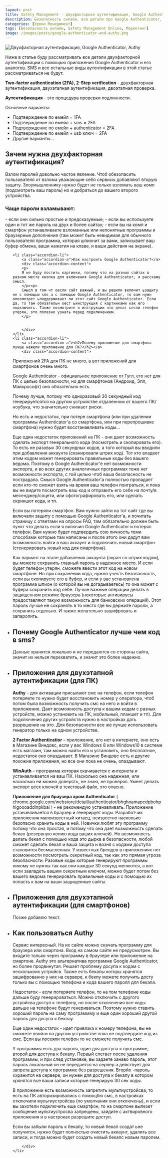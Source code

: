 ```yaml
---
layout: post
title: Safety Management - двухфакторная аутентификация, Google Authenticator, Authy, и другие аналоги
description: Безопасность онлайн, все детали про Google Authenticator, Authy, и другие аналоги.
categories: [Уроки Менеджмент]
tags: [Безопасность онлайн, Safety Management Online, Маркетинг]
image: /images/posts/google-authenticator-and-authy.png
---
```

<img src="{{ site.baseurl }}/images/posts/google-authenticator-and-authy.png" alt="Двухфакторная аутентификация, Google Authenticator, Authy" title="Пост про то как пользоваться Google Authenticator, Authy и другими">

Ниже в статье буду рассматривать все детали двухфакторной аутентификации с помощью приложения Google Authenticator и его аналогов. SMS и все остальные виды аутентификации в этой статье рассматриваться не будут.

<b>Two-factor authentication (2FA), 2-Step verification</b> - двухфакторная аутентификация, двухэтапная аутентификация, двоэтапная проверка.

<b>Аутентификация</b> - это процедура проверки подлинности.

Основные варианты:
- Подтверждение по емейл = 1FA
- Подтверждение по емейл + sms = 2FA
- Подтверждение по емейл + authenticator = 2FA
- Подтверждение по емейл + usb ключ = 2FA
- Другие варианты...


<h2>Зачем нужна двухфакторная аутентификация?</h2>

Взлом паролей довольно частое явление. Чтоб обезопасить пользователя от взлома уважающие себя сервисы добавляют вторую защиту. Злоумышленнику нужно будет не только взломать ваш комп (подсмотреть ваш пароль) но и добраться до вашего второго устройства.

<h3>Чаще пароли взламывают:</h3>
- если они сильно простые и предсказуемые;
- если вы используете один и тот же пароль на двух и более сайтах;
- если вы на комп и смартфон устанавливаете взломанные или непонятные программы и браузерные дополнения (там может быть невидимая для обычного пользователя программа, которая шпионит за вами, записывает ваш буфер обмена, ваши нажатия на клаве, и ваши действия на экране). 

<!-- accordion -->
<ul class="accordion">

	<li class="accordion-li">
		<a class="accordion-a">Как настроить Google Authenticator?</a>
		<div class="accordion-content">
		<p>
		Я не буду постить картинки, потому что на разных сайтах в разном месте кнопка для включения Google Authenticator, я расскажу смысл.
		</p><p>
		Смысл в том чт оесли сайт важный, и вы решили включит ьзащиту не с помощью sms а с помощью Google Authenticator, то вам нужн опосмотрет ьподдерживает ли этот сайт Google Authenticator. Если да, то там обязательн оест ьинструкция с картинками как его подключить. Также посмотрите в инструкции что делат ьесли телефон утерян, это полезно узнать перед подключением.
		</p>
		
		
		</div>
	</li>
	<li class="accordion-li">
		<a class="accordion-a"><h2>Почему приложение для смартфона лучше нежели приложение для ПК?</h2></a>
		<div class="accordion-content">
<p>
Приложений 2FA для ПК не много, а вот приложений для смартфонов очень много. 
</p><p>
Google Authenticator - официальное приложение от Гугл, его нет для ПК с целью безопасности, но для смарфтонов (Андроид, Эпл, Майкрософт) оно обязательно есть.
</p><p>
Почему лучше, потому что одноразовый 30 секундный код генерируетсятся на другом устройстве отдаленном от вашего ПК/ноубука, что значительно снижает риски. 
</p><p>
Но есть и недостаток, при потере смартфона (или при удалении программы Authenticator'а со смартфона, или при перепрошивке смартфона) нужно будет восстанавливать коды...
</p><p>
Еще один недостаток приложений на ПК - они дают возможность сделать экспорт генерального кода (посмотреть и скопировать его). То есть не разовых 30 секундных кодов, а того который вы вводили при добавлении аккаунта (сканировали штрих код). Тот кто владеет этим кодом может генерировать правильные коды без вашего ведома. Поэтому в Google Authenticator'е нет возможности экспорта, и во всех других аналогичных программах тоже нет возможности экспорта, с той целью чтоб ваша безопасность не пострадала. Смысл Google Authenticator'а полностью пропадает если кто-то сможет взять на время ваш телефон поиграться, и пока вы не видите посмотреть ваш код и отправить его себе на почту/в месенджер/соцети, или сфотографировать его, или сделать скриншот кода, и тп.
</p><p>
Если вы потеряли смартфон. Вам нужно зайти на тот сайт где вы включали защиту с помощью Google Authenticator'а, и почитать страницу с ответами на опросы FAQ, там обязательно должен быть пункт что делать если я включил Google Authenticator и потерял телефон. Вам нужно будет подтвердить сою личность теми способами которые там написаны и после этого они дадут вам возможность войти в ваш аккаунт и подключить новый смартфон (сгенерировать новый код для смартфона).
</p><p>
Как вариант на этапе добавления аккаунта (экран со штрих кодом), вы можете сохранить главный пароль в надежное место. И если будет телефон утерян, сможете ввести этот код на новом смартфоне. Но при сохранении кода, нужно учесть безопасность, если вы скопируете его в буфер, и если у вас установлена программа шпион (о которой вы не догадываетесь) то она может с буфера сохранить код себе. Лучше важные операции делать в защищенном режиме браузера (некоторые антивирусы предоставляют такую возможность для банковских операций). Этот пароль лучше не сохранять в то место где вы держите пароли, а сохранить отдельно. И также желательно зашифровать и запаролить. 
</p>
		</div>
	</li>
	<li class="accordion-li">
		<a class="accordion-a"><h2>Почему Google Authenticator лучше чем код в sms?</h2></a>
		<div class="accordion-content">
		Данные хранятся локально и не передаются со стороны сайта, значит их нельзя перехватить, и значит это более надежно.
		</div>
	</li>	
	<li class="accordion-li">
		<a class="accordion-a"><h2>Приложения для двухэтапной аутентификации (для ПК)</h2></a>
		<div class="accordion-content">
<p>
<b>Authy</b> - для активации присылают смс на телефон, если телефон потеряете то нужно будет восстановить номер у оператора, чтоб потом была возможность получить смс на него и войти в приложение. Дает возможность доступа к вашим кодам с разных устройств, можно установить на ПК, мобильный, планшет и тп). Для подключения других устройств нужно в настройках дать разрешение на это. Для безопасности все же лучше использовать генератор только на одном устройстве.
</p><p>
<b>2 Factor Authenticatior</b> – приложение, его нет в интернете, оно есть в Магазине Виндовс, если у вас Windows 8 или Windows10 в системе есть магазин, там можно найти его и установить, оно бесплатное, недостаток оно опаздывает. В Магазине Виндовс есть и другие похожие приложения, но все они пока не очень, опаздывают.
</p><p>
<b>WinAuth</b> – программа которая скачивается с интернета и устанавливается на ваш ПК. Насколько она надежная, или насколько ей можно доверять, не знаю, не проверял. Умеет делать экспорт всех ключей в текстовый файл, это опасно.
</p><p>
<b>Приложение для браузера хром Authenticator</b> ( chrome.google.com/webstore/detail/authenticator/bhghoamapcdpbohphigoooaddinpkbai ) - не рекомендую устанавливать. Приложение устанавливается в браузер и генерирует коды. Разработчик приложения малоизвестный китаец, неизвестно насколько безопасно хранить коды в ней. Новички любят эту программу потому что она простая, и потому что она дает возможность сделать бекап (резервную копию кода ваших ключей). Но возможность делать бекап с помощью кода это дырка в безопасности, любой сможет сделать бекап и ваша защита и возня с кодами доступа становится бесмысленная. У известных брендов в приложениях нет возможности посмотреть секретный код, так как это прямая угроза безопасности. Разовые коды которые генерируют программы никому не нужны так как они каждые 30 секунд меняются, а вот если завладеть вашим секретным ключом, можно будет потом без вашего ведома генерировать правильные коды и с помощью их попасть к вам на ваши защищенные сайты.
</p>
		</div>
	</li>
	<li class="accordion-li">	
		<a class="accordion-a"><h2>Приложения для двухэтапной аутентификации (для смартфонов)</h2></a>
		<div class="accordion-content">
		Позже добавлю текст.
		</div>
	</li>
	<li class="accordion-li">
		<a class="accordion-a"><h2>Как пользоваться Authy</h2></a>
		<div class="accordion-content">
Сервис интересный. На их сайте можно скачать программу для браузера или смартона. Вход на самом сайте не предусмотрен. Вы входите только через программу в браузере или приложение на смартоне. Authy это альтернатива программе Google Authenticator, но более продвинутая. Решает проблему досупа к кодам с несколькоих устройсв. Также есть бекапы которы хранятся зашифрованно у них на сервере, к бекпу можете получить досту только вы с помощью телефона и кода вашего пароля для бекапа.

Недостаток - если потеряете телефон, то на том телефоне коды дальше буду генерироваться. Можно отключить с другого устройсва доступ к телефону, но после отключения все коды дальше на телефоне будут генериваться. Поэтому нужно ставить хороший пароль на саму программму и еще один хороший другой пароль для досупа к бекпау. 

Еще один недостаток - идет привязка к номеру телефона, вы не сможете ввойти на другом устройстве пока не подтвердите код из смс. Если вы посеяли телефон то не сможете получить смс.

У программы есть два пароля, один для доступа к программе, второй для доступа к бекапу.
Первый слетает после удаления программы, и при след установке, вы задаете занаво пароль, этот пароль локальный он не передается на сервер а действует для запрета доступа к программе без разрешения. Вторйо -пароль ххранится на сервере, он нужен для доступа к бекапу в котором хрянятся все ваши записи которые генерирую 30 сек коды.

В приложении есть возможность запретить мультиустройсва, то есть на ПК авторизировались с помощбю смс, в настройках отключили мультиустройсва (по умолчания они отключены), и если вы захотели подключить еще смартфон, то на смартоне вылезет сообщение мультиустросва запрещены, зайдите с актвировного приложения и в настроках разрешите доступ.

Если вы забыли пароль к бекапу, то новый бекап создат ьне получится, нужно будет полностью очистить аккаунт, удалить все записи, и тогда можно будет создать новый бекапс новым паролем.

		</div>
	</li>
  

<!--
	<li class="accordion-li">
		<a class="accordion-a">Dolor sit Amet</a>
		<div class="accordion-content">
		<p></p>
		</div>
	</li>
	<li class="accordion-li">
		<a class="accordion-a">Dolor sit Amet</a>
		<div class="accordion-content">
		<p></p>
		</div>
	</li>
-->

</ul> <!-- / accordion -->
